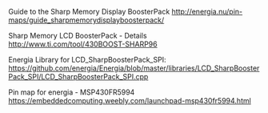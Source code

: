 Guide to the Sharp Memory Display BoosterPack
http://energia.nu/pin-maps/guide_sharpmemorydisplayboosterpack/


Sharp Memory LCD BoosterPack - Details
http://www.ti.com/tool/430BOOST-SHARP96


Energia Library for LCD_SharpBoosterPack_SPI:
https://github.com/energia/Energia/blob/master/libraries/LCD_SharpBoosterPack_SPI/LCD_SharpBoosterPack_SPI.cpp

Pin map for energia - MSP430FR5994 
https://embeddedcomputing.weebly.com/launchpad-msp430fr5994.html
